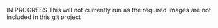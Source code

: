 IN PROGRESS
This will not currently run as the required images are not included in this git project

